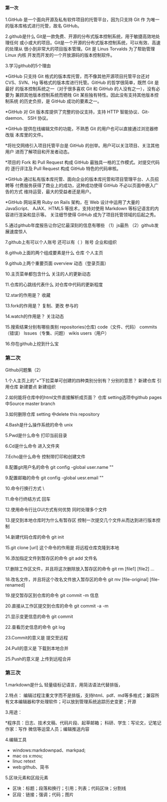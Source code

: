 #### 第一次 ###

1.GitHub 是一个面向开源及私有软件项目的托管平台，因为只支持 Git 作
为唯一的版本库格式进行托管，故名 GitHub。  

2.github是什么
	Git是一款免费、开源的分布式版本控制系统，用于敏捷高效地处理任何
或小或大的项目。Git是一个开源的分布式版本控制系统，可以有效、高速的处理从
很小到非常大的项目版本管理。Git 是 Linus Torvalds 为了帮助管理 Linux 内核
开发而开发的一个开放源码的版本控制软件。  


3.学习github的5个理由

*GitHub 只支持 Git 格式的版本库托管，而不像其他开源项目托管平台还对
CVS、SVN、Hg 等格式的版本库进行托管。GitHub 的哲学很简单，既然 Git 是最好
的版本控制系统之一（对于很多喜欢 Git 和 GitHub 的人没有之一），没有必要为
兼顾其他版本控制系统而牺牲 Git 某些独有特性。因此没有支持其他版本控制系统
的历史负担，是 GitHub 成功的要素之一。

*GitHub 对 Git 版本库提供了完整的协议支持，支持 HTTP 智能协议、Git-daemon、
SSH 协议。

*GitHub 提供在线编辑文件的功能，不熟悉 Git 的用户也可以直接通过浏览器修改版
本库里的文件。

*将社交网络引入项目托管平台是 GitHub 的创举。用户可以关注项目、关注其他用户
进而了解项目和开发者动态。

*项目的 Fork 和 Pull Request 构成 GitHub 最独具一格的工作模式。对提交代码的
逐行评注及 Pull Request 构成 GitHub 特色的代码审核。

*GitHub 通过私有版本库托管、面向企业的版本库托管和项目管理平台、人员招聘等
付费服务获得了商业上的成功，这种成功使得 GitHub 不必以页面中嵌入广告的方式
维持运营，最大的受益者还是用户。

*GitHub 网站采用 Ruby on Rails 架构，在 Web 设计中运用了大量的 JavaScript、
AJAX、HTML5 等技术，支持对使用 Markdown 等标记语言的内容进行渲染和显示等。
关注细节使得 GitHub 成为了项目托管领域的后起之秀。    

5.通过github年度报告让你记忆最深刻的信息有哪些
	（1）js最热  （2）github发展速度惊人  
	
7.github上有可以个人账号 还可以有（ ）账号
	企业和组织  
	
8.github上面的两个组成要素是什么
	仓库 个人主页  
	
	
9.github上两个重要页面
	overview  动态（登录页面）  
	
	
10.主页菜单都包含什么
关注的人的更新动态
	
11.仓库的心跳线代表什么
	对仓库中代码的更新程度  

12.star的作用是？
	收藏  

13.fork的作用是？
	复制、更改  参与的  

14.watch的作用是？
	关注动态  

15.搜索结果分别有哪些类别
repositories(仓库) code（文件、代码） commits（错误） lssues（专集、问题） wikis users（用户）  

16.你在github上挖到什么宝


### 第二次 
Github问题集（2）

1.个人主页上的“+”下拉菜单可创建的四种类别分别有？分别的意思？
	新建仓库  引用仓库  新建要点  新建组织  
	
2.如何能将仓库中的html文件直接解析成页面？
	仓库 setting选项中github pages 中Source master branch   
	
3.如何删除仓库
	setting 中delete this repository  
	
4.Bash是什么操作系统的命令
	unix  
	
5.Pwd是什么命令
	打印当前目录  
	
6.Cd是什么命令
	进入文件夹  
	
7.Echo是什么命令
	控制带打印和创建文件  
	
8.配置git用户名的命令
	git config -global user.name ""  
	
9.配置邮箱的命令
	git config -global uesr.email ""  
	
10.命令行换行方式
	\  
	
11.命令行终结方式
	回车  
	
12.使用命令行比GUI方式有何优势
	同时处理多个文件  
	
13.提交到本地仓库时为什么有暂存区
	控制一次提交几个文件从而达到进行版本控制  
	
14.新建代码仓库的命令
	git init  
	
15.git clone [url] 这个命令的作用是
	将远程仓库克隆到本地  
	
16.添加指定文件到暂存区的命令
	git add 文件名  
	
17.删除工作区文件，并且将这次删除放入暂存区的命令
	git rm [file1] [file2] ...  
	
18.改名文件，并且将这个改名文件放入暂存区的命令
	git mv [file-original] [file-renamed]  
	
19.提交暂存区到仓库的命令
	git commit -m 信息  
	
20.直接从工作区提交到仓库的命令
	git commit -a -m  
	
21.显示变更信息的命令
	git commit  
	
22.查看历史信息的命令
	git log  
	
23.Commit的意义是
	提交至远程  
	
24.Pull的意义是
	下载到本地合并  
	
25.Push的意义是
	上传到远程合并
	
### 第三次
1.markdown是什么
	轻量级标记语言，用简洁语法代替排版，  
	
2.特点：
	编辑过程注重文字而不是排版，支持html、pdf、md等多格式；兼容所有文本编辑器和字处理软件；可以放到管理系统追踪历史变更；开源  
	
3.用途：  

*程序员：日志、技术文稿、代码片段、起草邮箱；
科研、学生：写论文，记笔记
作家：写作
微信等运营人员；编辑推送内容  

4.编辑工具  

* windows:markdownpad、markpad;
* mac os x:mou;
* linuc retext
* web:github、简书  

5.区块元素和区段元素  

* 区块：标题；段落和换行；引用；列表；代码区块；分割线
* 区段：链接；强调；代码；图片


